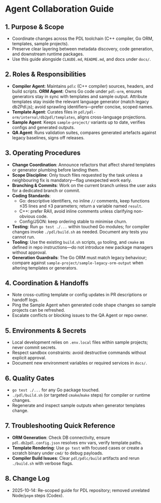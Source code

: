 # Agent Collaboration Guide

## 1. Purpose & Scope
- Coordinate changes across the PDL toolchain (C++ compiler, Go ORM, templates, sample projects).
- Preserve clear layering between metadata discovery, code generation, and downstream runtime packages.
- Use this guide alongside `CLAUDE.md`, `README.md`, and docs under `docs/`.

## 2. Roles & Responsibilities
- **Compiler Agent**: Maintains `pdlc` (C++ compiler) sources, headers, and build scripts.
**ORM Agent**: Owns Go code under `pdl-orm`, ensures generators stay in sync with templates and sample output. Attribute templates stay inside the relevant language generator (match legacy db2Pdl.js); avoid sprawling identifiers—prefer concise, scoped names.
- **Template Agent**: Curates files in `pdl/pdl-orm/internal/db2pdl/templates`, aligns cross-language projections.
- **Sample Agent**: Keeps `sample-project/` variants up to date, verifies configs and generated outputs.
- **QA Agent**: Runs validation suites, compares generated artefacts against legacy baselines, signs off releases.

## 3. Operating Procedures
- **Change Coordination**: Announce refactors that affect shared templates or generator plumbing before landing them.
- **Scope Discipline**: Only touch files requested by the task unless a neighbouring fix is mandatory—flag unexpected work early.
- **Branching & Commits**: Work on the current branch unless the user asks for a dedicated branch or commit.
- **Coding Standards**:
  - Go: descriptive identifiers, no inline `//` comments, keep functions ≤35 lines and ≤3 parameters; return a variable named `result`.
  - C++: prefer RAII, avoid inline comments unless clarifying non-obvious code.
  - Config/JSON: keep ordering stable to minimise churn.
- **Testing**: Run `go test ./...` within touched Go modules; for compiler changes invoke `./pdl/build.sh` as needed. Document any tests you cannot run.
- **Tooling**: Use the existing `build.sh` scripts, `go` tooling, and `cmake` as defined in repo instructions—do not introduce new package managers without approval.
- **Generation Guardrails**: The Go ORM must match legacy behaviour; compare against `sample-project/sample-legacy-orm-output` when altering templates or generators.

## 4. Coordination & Handoffs
- Note cross-cutting template or config updates in PR descriptions or handoff logs.
- Ping the Sample Agent when generated code shape changes so sample projects can be refreshed.
- Escalate conflicts or blocking issues to the QA Agent or repo owner.

## 5. Environments & Secrets
- Local development relies on `.env.local` files within sample projects; never commit secrets.
- Respect sandbox constraints: avoid destructive commands without explicit approval.
- Document new environment variables or required services in `docs/`.

## 6. Quality Gates
- `go test ./...` for any Go package touched.
- `./pdl/build.sh` (or targeted `cmake`/`make` steps) for compiler or runtime changes.
- Regenerate and inspect sample outputs when generator templates change.

## 7. Troubleshooting Quick Reference
- **ORM Generation**: Check DB connectivity, ensure `pdl.db2pdl.config.json` resolves env vars, verify template paths.
- **Template Rendering**: Use `go test` with focused cases or create a scratch binary under `cmd/` to debug payloads.
- **Compiler Build Issues**: Clear `pdl/pdlc/build` artifacts and rerun `./build.sh` with verbose flags.

## 8. Change Log
- 2025-10-14: Re-scoped guide for PDL repository; removed unrelated Node/`pnpm` steps (Codex).
